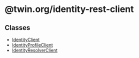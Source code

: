 # @twin.org/identity-rest-client

## Classes

- [IdentityClient](classes/IdentityClient.md)
- [IdentityProfileClient](classes/IdentityProfileClient.md)
- [IdentityResolverClient](classes/IdentityResolverClient.md)
